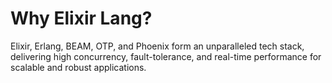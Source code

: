 # Why Elixir Lang?

Elixir, Erlang, BEAM, OTP, and Phoenix form an unparalleled tech stack, delivering high concurrency, fault-tolerance, and real-time performance for scalable and robust applications.
